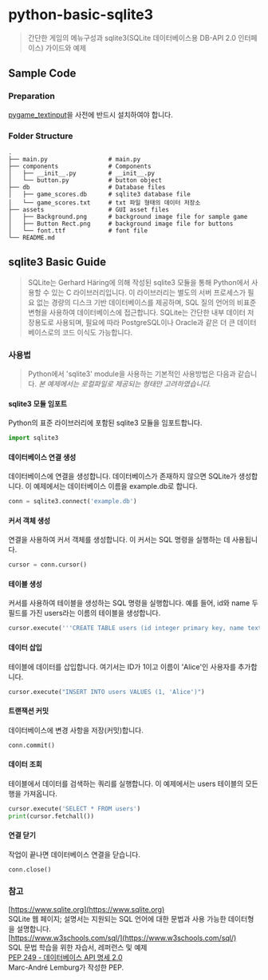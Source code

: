 # python-basic-sqlite3

>간단한 게임의 메뉴구성과 sqlite3(SQLite 데이터베이스용 DB-API 2.0 인터페이스) 가이드와 예제

## Sample Code
### Preparation
[pygame_textinput](https://github.com/Nearoo/pygame-text-input)을 사전에 반드시 설치하여야 합니다.

### Folder Structure
```
.
├── main.py                 # main.py
├── components              # Components
│   ├── __init__.py         # __init__.py
│   └── button.py           # button object
├── db                      # Database files
│   ├── game_scores.db      # sqlite3 database file
│   └── game_scores.txt     # txt 파일 형태의 데이터 저장소
├── assets                  # GUI asset files
│   ├── Background.png      # background image file for sample game
│   ├── Button Rect.png     # background image file for buttons
│   └── font.ttf            # font file
└── README.md
```

## sqlite3 Basic Guide
>SQLite는 Gerhard Häring에 의해 작성된 sqlite3 모듈을 통해 Python에서 사용할 수 있는 C 라이브러리입니다. 이 라이브러리는 별도의 서버 프로세스가 필요 없는 경량의 디스크 기반 데이터베이스를 제공하며, SQL 질의 언어의 비표준 변형을 사용하여 데이터베이스에 접근합니다. SQLite는 간단한 내부 데이터 저장용도로 사용되며, 필요에 따라 PostgreSQL이나 Oracle과 같은 더 큰 데이터베이스로의 코드 이식도 가능합니다.
### 사용법
>Python에서 'sqlite3' module을 사용하는 기본적인 사용방법은 다음과 같습니다.
*본 예제에서는 로컬파일로 제공되는 형태만 고려하였습니다.*
#### sqlite3 모듈 임포트
Python의 표준 라이브러리에 포함된 sqlite3 모듈을 임포트합니다.
```python
import sqlite3
```
#### 데이터베이스 연결 생성
데이터베이스에 연결을 생성합니다. 데이터베이스가 존재하지 않으면 SQLite가 생성합니다. 이 예제에서는 데이터베이스 이름을 example.db로 합니다.
```python
conn = sqlite3.connect('example.db')
```
#### 커서 객체 생성
연결을 사용하여 커서 객체를 생성합니다. 이 커서는 SQL 명령을 실행하는 데 사용됩니다.
```python
cursor = conn.cursor()
```
#### 테이블 생성
커서를 사용하여 테이블을 생성하는 SQL 명령을 실행합니다. 예를 들어, id와 name 두 필드를 가진 users라는 이름의 테이블을 생성합니다.
```python
cursor.execute('''CREATE TABLE users (id integer primary key, name text)''')
```
#### 데이터 삽입
테이블에 데이터를 삽입합니다. 여기서는 ID가 1이고 이름이 'Alice'인 사용자를 추가합니다.
```python
cursor.execute("INSERT INTO users VALUES (1, 'Alice')")
```
#### 트랜잭션 커밋
데이터베이스에 변경 사항을 저장(커밋)합니다.
```python
conn.commit()
```
#### 데이터 조회
테이블에서 데이터를 검색하는 쿼리를 실행합니다. 이 예제에서는 users 테이블의 모든 행을 가져옵니다.
```python
cursor.execute('SELECT * FROM users')
print(cursor.fetchall())
```
#### 연결 닫기
작업이 끝나면 데이터베이스 연결을 닫습니다.
```python
conn.close()
```
### 참고 
[https://www.sqlite.org](https://www.sqlite.org)   
SQLite 웹 페이지; 설명서는 지원되는 SQL 언어에 대한 문법과 사용 가능한 데이터형을 설명합니다.   
[https://www.w3schools.com/sql/](https://www.w3schools.com/sql/)   
SQL 문법 학습을 위한 자습서, 레퍼런스 및 예제   
[PEP 249 - 데이터베이스 API 명세 2.0](https://peps.python.org/pep-0249/)   
Marc-André Lemburg가 작성한 PEP.   
